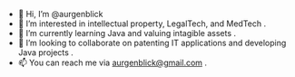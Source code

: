- 👋 Hi, I’m @aurgenblick
- 👀 I’m interested in intellectual property, LegalTech, and MedTech .
- 🌱 I’m currently learning Java and valuing intagible assets .
- 💞️ I’m looking to collaborate on patenting IT applications and developing Java projects .
- 📫 You can reach me via aurgenblick@gmail.com .

<!---
aurgenblick/aurgenblick is a ✨ special ✨ repository because its `README.md` (this file) appears on your GitHub profile.
You can click the Preview link to take a look at your changes.
--->
